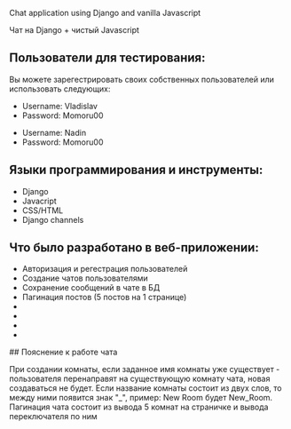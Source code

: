 Chat application using Django and vanilla Javascript 

Чат на Django + чистый Javascript

## Пользователи для тестирования:
Вы можете зарегестрировать своих собственных пользователей или использовать следующих:
<ul> 
  <li>Username: Vladislav</li>
  <li>Password: Momoru00</li>
</ul>
<ul> 
  <li>Username: Nadin</li>
  <li>Password: Momoru00</li>
</ul>

## Языки программирования и инструменты:
<ul> 
  <li>Django</li>
  <li>Javacript</li>
  <li>CSS/HTML</li>
  <li>Django channels</li>
</ul>

## Что было разработано в веб-приложении: 
<ul>
  <li>Авторизация и регестрация пользователей</li>
  <li>Создание чатов пользователями</li>
  <li>Сохранение сообщений в чате в БД</li>
  <li>Пагинация постов (5 постов на 1 странице)</li>
  <li></li>
  <li></li>
  <li></li>
  <li></li>
</ul>
## Пояснение к работе чата
<p>При создании комнаты, если заданное имя комнаты уже существует - пользователя перенаправят на существующую комнату чата, новая создаваться не будет.
Если название комнаты состоит из двух слов, то между ними появится знак "_", пример: New Room будет New_Room.
Пагинация чата состоит из вывода 5 комнат на страничке и вывода переключателя по ним</p>

